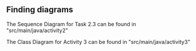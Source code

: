 ## Finding diagrams

The Sequence Diagram for Task 2.3 can be found in "src/main/java/activity2"

The Class Diagram for Activity 3 can be found in "src/main/java/activity3"